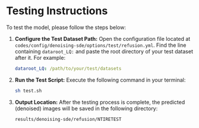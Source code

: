 # Testing Instructions

To test the model, please follow the steps below:

1.  **Configure the Test Dataset Path:**
    Open the configuration file located at `codes/config/denoising-sde/options/test/refusion.yml`.
    Find the line containing `dataroot_LQ:` and paste the root directory of your test dataset after it. For example:

    ```yaml
    dataroot_LQ: /path/to/your/test/datasets
    ```

2.  **Run the Test Script:**
    Execute the following command in your terminal:

    ```bash
    sh test.sh
    ```

3.  **Output Location:**
    After the testing process is complete, the predicted (denoised) images will be saved in the following directory:

    ```
    results/denoising-sde/refusion/NTIRETEST
    ```
